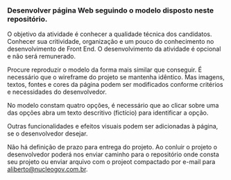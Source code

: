 ### Desenvolver página Web seguindo o modelo disposto neste repositório.

O objetivo da atividade é conhecer a qualidade técnica dos candidatos. Conhecer sua critividade, organização e um pouco do conhecimento no desenvolvimento de Front End. O desenvolvimento da atividade é opcional e não será remunerado.

Procure reproduzir o modelo da forma mais similar que conseguir. É necessário que o wireframe do projeto se mantenha idêntico. Mas imagens, textos, fontes e cores da página podem ser modificados conforme critérios e necessidades do desenvolvedor.

No modelo constam quatro opções, é necessário que ao clicar sobre uma das opções abra um texto descritivo (fictício) para identificar a opção.

Outras funcionalidades e efeitos visuais podem ser adicionadas à página, se o desenvolvedor desejar.

Não há definição de prazo para entrega do projeto. Ao conluir o projeto o desenvolvedor poderá nos enviar caminho para o repositório onde consta seu projeto ou enviar arquivo com o projeot compactado por e-mail para aliberto@nucleogov.com.br.


